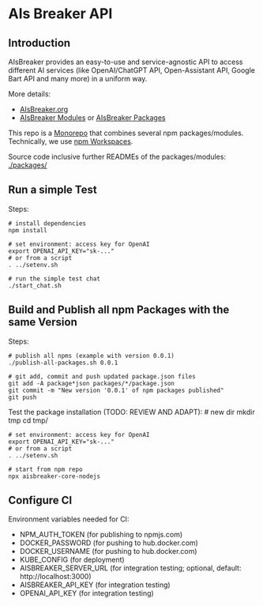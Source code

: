 # AIs Breaker API

## Introduction

AIsBreaker provides an easy-to-use and service-agnostic API to access different AI services
(like OpenAI/ChatGPT API, Open-Assistant API, Google Bart API and many more)
in a uniform way. 

More details:
- [AIsBreaker.org](https://aisbreaker.org/)
- [AIsBreaker Modules](https://aisbreaker.org/docs/aisbreaker-modules.html) or [AIsBreaker Packages](https://aisbreaker.org/docs/aisbreaker-packages.html)

This repo is a [Monorepo](https://aisbreaker.org/docs/monorepo.html) that combines several npm packages/modules.
Technically, we use [npm Workspaces](https://docs.npmjs.com/cli/v9/using-npm/workspaces). 

Source code inclusive further READMEs of the packages/modules: [./packages/](./packages/)


## Run a simple Test

Steps:

    # install dependencies
    npm install

    # set environment: access key for OpenAI
    export OPENAI_API_KEY="sk-..."
    # or from a script
    . ../setenv.sh

    # run the simple test chat
    ./start_chat.sh


## Build and Publish all npm Packages with the same Version

Steps:

    # publish all npms (example with version 0.0.1)
    ./publish-all-packages.sh 0.0.1

    # git add, commit and push updated package.json files
    git add -A package*json packages/*/package.json
    git commit -m "New version '0.0.1' of npm packages published"
    git push
    

Test the package installation (TODO: REVIEW AND ADAPT):
    # new dir
    mkdir tmp
    cd tmp/

    # set environment: access key for OpenAI
    export OPENAI_API_KEY="sk-..."
    # or from a script
    . ../setenv.sh

    # start from npm repo
    npx aisbreaker-core-nodejs


Configure CI
------------

Environment variables needed for CI:
- NPM_AUTH_TOKEN (for publishing to npmjs.com)
- DOCKER_PASSWORD (for pushing to hub.docker.com)
- DOCKER_USERNAME (for pushing to hub.docker.com)
- KUBE_CONFIG (for deployment)
- AISBREAKER_SERVER_URL (for integration testing; optional, default: http://localhost:3000)
- AISBREAKER_API_KEY (for integration testing)
- OPENAI_API_KEY (for integration testing)
